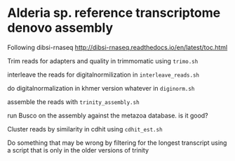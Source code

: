 # Alderia sp. reference transcriptome denovo assembly

Following dibsi-rnaseq http://dibsi-rnaseq.readthedocs.io/en/latest/toc.html

Trim reads for adapters and quality in trimmomatic using `trimo.sh`

interleave the reads for digitalnormilization in `interleave_reads.sh`

do digitalnormalization in khmer version whatever in `diginorm.sh`

assemble the reads with `trinity_assembly.sh`

run Busco on the assembly against the metazoa database. is it good?

Cluster reads by similarity in cdhit using `cdhit_est.sh`

Do something that may be wrong by filtering for the longest transcript using a script that is only in the older versions of trinity




